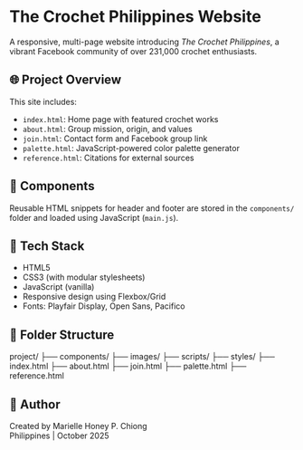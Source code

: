 # The Crochet Philippines Website

A responsive, multi-page website introducing *The Crochet Philippines*, a vibrant Facebook community of over 231,000 crochet enthusiasts.

## 🌐 Project Overview

This site includes:
- `index.html`: Home page with featured crochet works
- `about.html`: Group mission, origin, and values
- `join.html`: Contact form and Facebook group link
- `palette.html`: JavaScript-powered color palette generator
- `reference.html`: Citations for external sources

## 🧩 Components

Reusable HTML snippets for header and footer are stored in the `components/` folder and loaded using JavaScript (`main.js`).

## 🎨 Tech Stack

- HTML5
- CSS3 (with modular stylesheets)
- JavaScript (vanilla)
- Responsive design using Flexbox/Grid
- Fonts: Playfair Display, Open Sans, Pacifico

## 📁 Folder Structure
project/ 
├── components/ 
├── images/ 
├── scripts/ 
├── styles/ 
├── index.html 
├── about.html 
├── join.html 
├── palette.html 
├── reference.html


## 💖 Author

Created by Marielle Honey P. Chiong  
Philippines | October 2025
